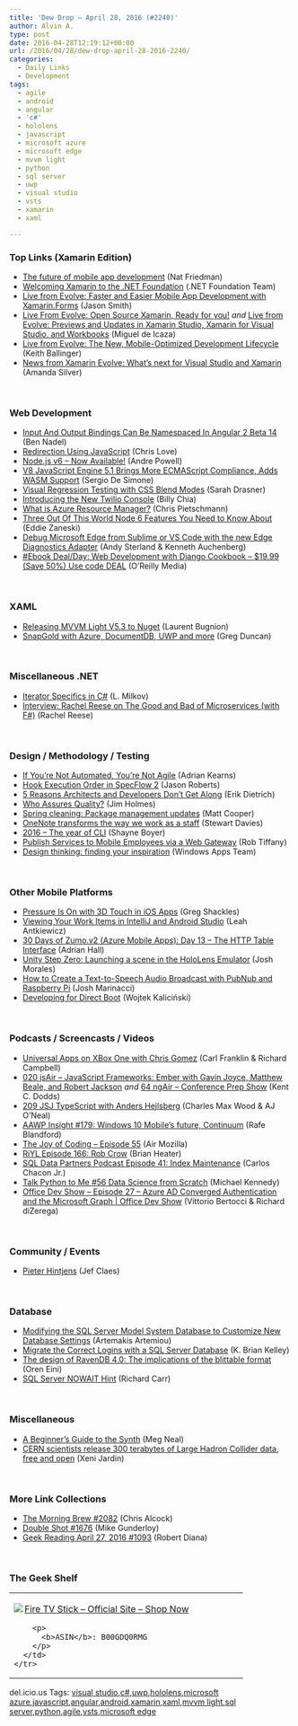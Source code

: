 ```yaml
---
title: 'Dew Drop – April 28, 2016 (#2240)'
author: Alvin A.
type: post
date: 2016-04-28T12:19:12+00:00
url: /2016/04/28/dew-drop-april-28-2016-2240/
categories:
  - Daily Links
  - Development
tags:
  - agile
  - android
  - angular
  - 'c#'
  - hololens
  - javascript
  - microsoft azure
  - microsoft edge
  - mvvm light
  - python
  - sql server
  - uwp
  - visual studio
  - vsts
  - xamarin
  - xaml

---
```

### <a name="top"></a>Top Links (Xamarin Edition)

  * <a href="http://blogs.microsoft.com/blog/2016/04/27/the-future-of-mobile-app-development/" target="_blank">The future of mobile app development</a> (Nat Friedman)
  * <a href="http://www.dotnetfoundation.org:80/blog/welcoming-xamarin-to-the-net-foundation" target="_blank">Welcoming Xamarin to the .NET Foundation</a> (.NET Foundation Team)
  * <a href="https://blog.xamarin.com/live-from-evolve-faster-and-easier-mobile-app-development-with-xamarin-forms/" target="_blank">Live from Evolve: Faster and Easier Mobile App Development with Xamarin.Forms</a> (Jason Smith)
  * <a href="https://blog.xamarin.com/live-from-evolve-open-source-xamarin-ready-for-you/" target="_blank">Live From Evolve: Open Source Xamarin, Ready for you!</a> _and_ <a href="https://blog.xamarin.com/live-from-evolve-new-xamarin-previews/" target="_blank">Live from Evolve: Previews and Updates in Xamarin Studio, Xamarin for Visual Studio, and Workbooks</a> (Miguel de Icaza)
  * <a href="https://blog.xamarin.com/live-from-evolve-the-new-mobile-optimized-development-lifecycle/" target="_blank">Live from Evolve: The New, Mobile-Optimized Development Lifecycle</a> (Keith Ballinger)
  * <a href="https://blogs.msdn.microsoft.com/visualstudio/2016/04/27/xamarin-evolve-whats-next-for-visual-studio-and-xamarin/" target="_blank">News from Xamarin Evolve: What’s next for Visual Studio and Xamarin</a> (Amanda Silver)

&nbsp;

### <a name="web"></a>Web Development

  * <a href="http://www.bennadel.com/blog/3081-input-and-output-bindings-can-be-namespaced-in-angular-2-beta-14.htm" target="_blank">Input And Output Bindings Can Be Namespaced In Angular 2 Beta 14</a> (Ben Nadel)
  * <a href="http://www.love2dev.com/#!article/Redirection-Using-JavaScript" target="_blank">Redirection Using JavaScript</a> (Chris Love)
  * <a href="https://dzone.com/articles/nodejs-v6-now-available?utm_medium=feed&utm_source=feedpress.me&utm_campaign=Feed%3A+dzone%2Fwebdev" target="_blank">Node.js v6 &#8211; Now Available!</a> (Andre Powell)
  * <a href="http://www.infoq.com/news/2016/04/v8-javascript-engine-51?utm_campaign=infoq_content&utm_source=infoq&utm_medium=feed&utm_term=global" target="_blank">V8 JavaScript Engine 5.1 Brings More ECMAScript Compliance, Adds WASM Support</a> (Sergio De Simone)
  * <a href="https://css-tricks.com/visual-regression-testing-css-blend-modes/" target="_blank">Visual Regression Testing with CSS Blend Modes</a> (Sarah Drasner)
  * <a href="http://twilioinc.wpengine.com/2016/04/introducing-the-new-twilio-console.html" target="_blank">Introducing the New Twilio Console</a> (Billy Chia)
  * <a href="https://buildazure.com/2016/04/27/what-is-azure-resource-manager/" target="_blank">What is Azure Resource Manager?</a> (Chris Pietschmann)
  * <a href="http://twilioinc.wpengine.com/2016/04/node-6-features-you-need-know-to-about.html" target="_blank">Three Out Of This World Node 6 Features You Need to Know About</a> (Eddie Zaneski)
  * <a href="http://blogs.windows.com/msedgedev/2016/04/27/introducing-edge-diagnostics-adapter/?WT.mc_id=DX_MVP4025064" target="_blank">Debug Microsoft Edge from Sublime or VS Code with the new Edge Diagnostics Adapter</a> (Andy Sterland & Kenneth Auchenberg)
  * <a href="http://feedproxy.google.com/~r/oreilly/news/~3/xKLsc3Rg6GI/9781785886775.do" target="_blank">#Ebook Deal/Day: Web Development with Django Cookbook &#8211; $19.99 (Save 50%) Use code DEAL</a> (O&#8217;Reilly Media)

&nbsp;

### <a name="silverlight"></a>XAML

  * <a href="http://feedproxy.google.com/~r/galasoft/~3/D6UuKzoyuFo/" target="_blank">Releasing MVVM Light V5.3 to Nuget</a> (Laurent Bugnion)
  * <a href="https://channel9.msdn.com/coding4fun/blog/SnapGold-with-Azure-DocumentDB-UWP-and-more?WT.mc_id=DX_MVP4025064" target="_blank">SnapGold with Azure, DocumentDB, UWP and more</a> (Greg Duncan)

&nbsp;

### <a name="dotnet"></a>Miscellaneous .NET

  * <a href="http://www.shieldui.com/blogs/iterator-specifics-in-c-sharp" target="_blank">Iterator Specifics in C#</a> (L. Milkov)
  * <a href="http://www.infoq.com/interviews/rachel-reese-microservices-fsharp-qcon-london-2016?utm_campaign=infoq_content&utm_source=infoq&utm_medium=feed&utm_term=global" target="_blank">Interview: Rachel Reese on The Good and Bad of Microservices (with F#)</a> (Rachel Reese)

&nbsp;

### <a name="design"></a>Design / Methodology / Testing

  * <a href="http://magenic.com/Blog/Post/152/If-You&rsquo;re-Not-Automated-You&rsquo;re-Not-Agile" target="_blank">If You’re Not Automated, You’re Not Agile</a> (Adrian Kearns)
  * <a href="http://dontcodetired.com/blog/post/Hook-Execution-Order-in-SpecFlow-2.aspx" target="_blank">Hook Execution Order in SpecFlow 2</a> (Jason Roberts)
  * <a href="http://blog.ndepend.com/5-reasons-architects-developers-argue/" target="_blank">5 Reasons Architects and Developers Don’t Get Along</a> (Erik Dietrich)
  * <a href="http://feedproxy.google.com/~r/Frazzleddad/~3/Xy-ns6jLj3I/who-assures-quality.html" target="_blank">Who Assures Quality?</a> (Jim Holmes)
  * <a href="https://blogs.msdn.microsoft.com/visualstudioalm/2016/04/27/package-management-updates/" target="_blank">Spring cleaning: Package management updates</a> (Matt Cooper)
  * <a href="https://blogs.office.com/2016/04/27/onenote-transforms-the-way-we-work-as-a-staff/" target="_blank">OneNote transforms the way we work as a staff</a> (Stewart Davies)
  * <a href="http://feedproxy.google.com/~r/Tattoocoder/~3/b3soIlM-viY/" target="_blank">2016 &#8211; The year of CLI</a> (Shayne Boyer)
  * <a href="http://robtiffany.com/publish-services-to-mobile-employees-via-a-web-gateway/" target="_blank">Publish Services to Mobile Employees via a Web Gateway</a> (Rob Tiffany)
  * <a href="https://blogs.windows.com/buildingapps/2016/04/27/design-thinking-finding-your-inspiration/?WT.mc_id=DX_MVP4025064" target="_blank">Design thinking: finding your inspiration</a> (Windows Apps Team)

&nbsp;

### <a name="mobile"></a>Other Mobile Platforms

  * <a href="https://visualstudiomagazine.com/articles/2016/04/27/3d-touch-ios-iphone.aspx" target="_blank">Pressure Is On with 3D Touch in iOS Apps</a> (Greg Shackles)
  * <a href="https://blogs.msdn.microsoft.com/visualstudioalm/2016/04/27/viewing-your-work-items-in-intellij-and-android-studio/" target="_blank">Viewing Your Work Items in IntelliJ and Android Studio</a> (Leah Antkiewicz)
  * <a href="https://shellmonger.com/2016/04/27/30-days-of-zumo-v2-azure-mobile-apps-day-13-the-http-table-interface/" target="_blank">30 Days of Zumo.v2 (Azure Mobile Apps): Day 13 – The HTTP Table Interface</a> (Adrian Hall)
  * <a href="https://blog.falafel.com/unity-step-zero-launching-scene-in-hololens-emulator/" target="_blank">Unity Step Zero: Launching a scene in the HoloLens Emulator</a> (Josh Morales)
  * <a href="http://feedproxy.google.com/~r/ProgrammableWeb/~3/PvcBAlDzMoc/27" target="_blank">How to Create a Text-to-Speech Audio Broadcast with PubNub and Raspberry Pi</a> (Josh Marinacci)
  * <a href="http://feedproxy.google.com/~r/blogspot/hsDu/~3/0HeUHW8Nwdw/developing-for-direct-boot.html" target="_blank">Developing for Direct Boot</a> (Wojtek Kaliciński)

&nbsp;

### <a name="podcasts"></a>Podcasts / Screencasts / Videos

  * <a href="http://www.dotnetrocks.com/default.aspx?ShowNum=1289" target="_blank">Universal Apps on XBox One with Chris Gomez</a> (Carl Franklin & Richard Campbell)
  * <a href="http://audio.javascriptair.com/e/020-jsair-javascript-frameworks-ember-with-gavin-joyce-matthew-beale-and-robert-jackson/" target="_blank">020 jsAir &#8211; JavaScript Frameworks: Ember with Gavin Joyce, Matthew Beale, and Robert Jackson</a> _and_ <a href="http://audio.angularair.com/e/64-ngair-conference-prep-show/" target="_blank">64 ngAir &#8211; Conference Prep Show</a> (Kent C. Dodds)
  * <a href="https://devchat.tv/js-jabber/209-jsj-typescript-with-anders-hejlsberg" target="_blank">209 JSJ TypeScript with Anders Hejlsberg</a> (Charles Max Wood & AJ O&#8217;Neal)
  * <a href="http://allaboutwindowsphone.com/media/item/21405_AAWP_Insight_178_Windows_10_Mo.php" target="_blank">AAWP Insight #179: Windows 10 Mobile&#8217;s future, Continuum</a> (Rafe Blandford)
  * <a href="https://air.mozilla.org/the-joy-of-coding-episode-55/" target="_blank">The Joy of Coding &#8211; Episode 55</a> (Air Mozilla)
  * <a href="http://riyl.podbean.com/e/episode-166-rob-crow/" target="_blank">RiYL Episode 166: Rob Crow</a> (Brian Heater)
  * <a href="http://sqldatapartners.com/2016/04/27/indexmaintenance/" target="_blank">SQL Data Partners Podcast Episode 41: Index Maintenance</a> (Carlos Chacon Jr.)
  * <a href="https://talkpython.fm/episodes/show/56/data-science-from-scratch" target="_blank">Talk Python to Me #56 Data Science from Scratch</a> (Michael Kennedy)
  * <a href="https://channel9.msdn.com/Shows/Office-Dev-Show/Office-Dev-Show-Episode-27-Azure-AD-Converged-Authentication-and-the-Microsoft-Graph?WT.mc_id=DX_MVP4025064" target="_blank">Office Dev Show &#8211; Episode 27 &#8211; Azure AD Converged Authentication and the Microsoft Graph | Office Dev Show</a> (Vittorio Bertocci & Richard diZerega)

&nbsp;

### <a name="events"></a>Community / Events

  * <a href="http://feedproxy.google.com/~r/DiaryOfAnetDeveloperByJefClaes/~3/hU_MKgBmV2Q/pieter-hintjens.html" target="_blank">Pieter Hintjens</a> (Jef Claes)

&nbsp;

### <a name="sql"></a>Database

  * <a href="http://feedproxy.google.com/~r/MSSQLTips-LatestSqlServerTips/~3/LhYajv3ZjxM/tip.asp" target="_blank">Modifying the SQL Server Model System Database to Customize New Database Settings</a> (Artemakis Artemiou)
  * <a href="http://feedproxy.google.com/~r/MSSQLTips-LatestSqlServerTips/~3/7zmTc8MQN4M/tip.asp" target="_blank">Migrate the Correct Logins with a SQL Server Database</a> (K. Brian Kelley)
  * <a href="http://feedproxy.google.com/~r/AyendeRahien/~3/E3XgmVo9l1Q/the-design-of-ravendb-4-0-the-implications-of-the-blittable-format" target="_blank">The design of RavenDB 4.0: The implications of the blittable format</a> (Oren Eini)
  * <a href="http://feedproxy.google.com/~r/BlackwaspLatestAdditions/~3/V_MRWcar-cI/RSSLanding.aspx" target="_blank">SQL Server NOWAIT Hint</a> (Richard Carr)

&nbsp;

### <a name="misc"></a>Miscellaneous

  * <a href="http://20khz.gizmodo.com/a-beginners-guide-to-the-synth-1736978695" target="_blank">A Beginner&#8217;s Guide to the Synth</a> (Meg Neal)
  * <a href="http://boingboing.net/2016/04/27/cern-scientists-release-300-te.html" target="_blank">CERN scientists release 300 terabytes of Large Hadron Collider data, free and open</a> (Xeni Jardin)

&nbsp;

### <a name="links"></a>More Link Collections

  * <a href="http://feedproxy.google.com/~r/ReflectivePerspective/~3/8I6IANC69vk/" target="_blank">The Morning Brew #2082</a> (Chris Alcock)
  * <a href="http://afreshcup.com/home/2016/4/27/double-shot-1676.html" target="_blank">Double Shot #1676</a> (Mike Gunderloy)
  * <a href="http://feeds.regulargeek.com/~r/RegularGeek/~3/tyII2Qy68pw/" target="_blank">Geek Reading April 27, 2016 #1093</a> (Robert Diana)

&nbsp;

### <a name="shelf"></a>The Geek Shelf

<div id="scid:7dc1bd33-94bd-46fd-a20b-0131235bcd47:bd0b7d9c-4060-449f-9d1f-4e557b6053ef" class="wlWriterEditableSmartContent" style="float: none; padding-bottom: 0px; padding-top: 0px; padding-left: 0px; margin: 0px; display: inline; padding-right: 0px">
  <table cellspacing="0" cellpadding="2" width="400" border="0" unselectable="on">
    <tr>
      <td valign="top" width="400">
        <p>
          <a title="Fire TV Stick - Official Site - Shop Now" href="http://www.amazon.com/exec/obidos/ASIN/B00GDQ0RMG/amavin-20"><img data-recalc-dims="1" decoding="async" src="https://i0.wp.com/images.amazon.com/images/P/B00GDQ0RMG.01.MZZZZZZZ.jpg?w=660" border="0" align="left" style="float:left" />Fire TV Stick &#8211; Official Site &#8211; Shop Now</a>
        </p>
        
        <p>
          <b>ASIN</b>: B00GDQ0RMG
        </p>
      </td>
    </tr>
  </table>
</div>

<div id="scid:0767317B-992E-4b12-91E0-4F059A8CECA8:415919e6-3049-4450-a7c7-4d060bdffac6" class="wlWriterEditableSmartContent" style="float: none; padding-bottom: 0px; padding-top: 0px; padding-left: 0px; margin: 0px; display: inline; padding-right: 0px">
  del.icio.us Tags: <a href="http://del.icio.us/popular/visual+studio" rel="tag">visual studio</a>,<a href="http://del.icio.us/popular/c%23" rel="tag">c#</a>,<a href="http://del.icio.us/popular/uwp" rel="tag">uwp</a>,<a href="http://del.icio.us/popular/hololens" rel="tag">hololens</a>,<a href="http://del.icio.us/popular/microsoft+azure" rel="tag">microsoft azure</a>,<a href="http://del.icio.us/popular/javascript" rel="tag">javascript</a>,<a href="http://del.icio.us/popular/angular" rel="tag">angular</a>,<a href="http://del.icio.us/popular/android" rel="tag">android</a>,<a href="http://del.icio.us/popular/xamarin" rel="tag">xamarin</a>,<a href="http://del.icio.us/popular/xaml" rel="tag">xaml</a>,<a href="http://del.icio.us/popular/mvvm+light" rel="tag">mvvm light</a>,<a href="http://del.icio.us/popular/sql+server" rel="tag">sql server</a>,<a href="http://del.icio.us/popular/python" rel="tag">python</a>,<a href="http://del.icio.us/popular/agile" rel="tag">agile</a>,<a href="http://del.icio.us/popular/vsts" rel="tag">vsts</a>,<a href="http://del.icio.us/popular/microsoft+edge" rel="tag">microsoft edge</a>
</div>